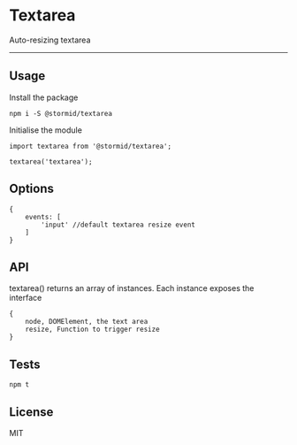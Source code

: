 
# Textarea

Auto-resizing textarea

---

## Usage

Install the package
```
npm i -S @stormid/textarea
```

Initialise the module
```
import textarea from '@stormid/textarea';

textarea('textarea');
```

## Options
```
{
    events: [
        'input' //default textarea resize event
    ]
}
```

## API

textarea() returns an array of instances. Each instance exposes the interface
```
{
    node, DOMElement, the text area
    resize, Function to trigger resize
}
```

## Tests
```
npm t
```

## License
MIT